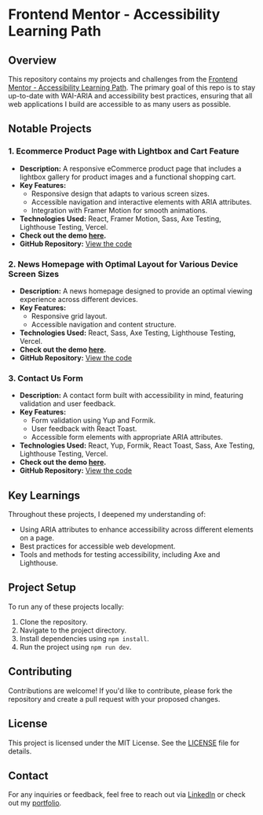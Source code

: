 # Frontend Mentor - Accessibility Learning Path

## Overview

This repository contains my projects and challenges from the [Frontend Mentor - Accessibility Learning Path](https://www.frontendmentor.io/learning-paths/introduction-to-web-accessibility-mXu-9PHVsd). The primary goal of this repo is to stay up-to-date with WAI-ARIA and accessibility best practices, ensuring that all web applications I build are accessible to as many users as possible.

## Notable Projects

### 1. Ecommerce Product Page with Lightbox and Cart Feature
- **Description:** A responsive eCommerce product page that includes a lightbox gallery for product images and a functional shopping cart.
- **Key Features:**
  - Responsive design that adapts to various screen sizes.
  - Accessible navigation and interactive elements with ARIA attributes.
  - Integration with Framer Motion for smooth animations.
- **Technologies Used:** React, Framer Motion, Sass, Axe Testing, Lighthouse Testing, Vercel.
- **Check out the demo [here](https://sneakers-ecommerce-zeta.vercel.app/).**
- **GitHub Repository:** [View the code](https://github.com/edwinc73/frontend-mentor-accessibility/tree/master/05-e-commerce-product-page)

### 2. News Homepage with Optimal Layout for Various Device Screen Sizes
- **Description:** A news homepage designed to provide an optimal viewing experience across different devices.
- **Key Features:**
  - Responsive grid layout.
  - Accessible navigation and content structure.
- **Technologies Used:** React, Sass, Axe Testing, Lighthouse Testing, Vercel.
- **Check out the demo [here](https://frontend-mentor-news-homepage-sigma.vercel.app/).**
- **GitHub Repository:** [View the code](https://github.com/edwinc73/frontend-mentor-accessibility/tree/master/04-news-homepage)

### 3. Contact Us Form
- **Description:** A contact form built with accessibility in mind, featuring validation and user feedback.
- **Key Features:**
  - Form validation using Yup and Formik.
  - User feedback with React Toast.
  - Accessible form elements with appropriate ARIA attributes.
- **Technologies Used:** React, Yup, Formik, React Toast, Sass, Axe Testing, Lighthouse Testing, Vercel.
- **Check out the demo [here](https://frontend-mentor-contact-form-pi.vercel.app/).**
- **GitHub Repository:** [View the code](https://github.com/edwinc73/frontend-mentor-accessibility/tree/master/03-contact-form)

## Key Learnings

Throughout these projects, I deepened my understanding of:
- Using ARIA attributes to enhance accessibility across different elements on a page.
- Best practices for accessible web development.
- Tools and methods for testing accessibility, including Axe and Lighthouse.

## Project Setup

To run any of these projects locally:
1. Clone the repository.
2. Navigate to the project directory.
3. Install dependencies using `npm install`.
4. Run the project using `npm run dev`.

## Contributing

Contributions are welcome! If you'd like to contribute, please fork the repository and create a pull request with your proposed changes.

## License

This project is licensed under the MIT License. See the [LICENSE](./LICENSE) file for details.

## Contact

For any inquiries or feedback, feel free to reach out via [LinkedIn](https://www.linkedin.com/in/masechaba-tsotsotso/) or check out my [portfolio](https://portfolio.example.com).
